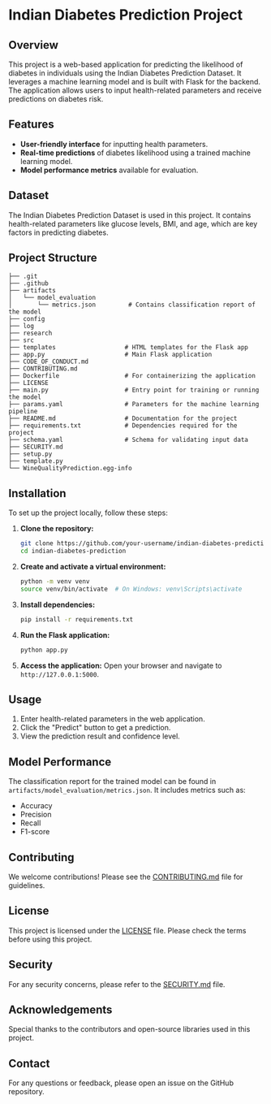 # Indian Diabetes Prediction Project

## Overview
This project is a web-based application for predicting the likelihood of diabetes in individuals using the Indian Diabetes Prediction Dataset. It leverages a machine learning model and is built with Flask for the backend. The application allows users to input health-related parameters and receive predictions on diabetes risk.

## Features
- **User-friendly interface** for inputting health parameters.
- **Real-time predictions** of diabetes likelihood using a trained machine learning model.
- **Model performance metrics** available for evaluation.

## Dataset
The Indian Diabetes Prediction Dataset is used in this project. It contains health-related parameters like glucose levels, BMI, and age, which are key factors in predicting diabetes.

## Project Structure
```
├── .git
├── .github
├── artifacts
│   └── model_evaluation
│       └── metrics.json         # Contains classification report of the model
├── config
├── log
├── research
├── src
├── templates                   # HTML templates for the Flask app
├── app.py                      # Main Flask application
├── CODE_OF_CONDUCT.md
├── CONTRIBUTING.md
├── Dockerfile                  # For containerizing the application
├── LICENSE
├── main.py                     # Entry point for training or running the model
├── params.yaml                 # Parameters for the machine learning pipeline
├── README.md                   # Documentation for the project
├── requirements.txt            # Dependencies required for the project
├── schema.yaml                 # Schema for validating input data
├── SECURITY.md
├── setup.py
├── template.py
└── WineQualityPrediction.egg-info
```

## Installation
To set up the project locally, follow these steps:

1. **Clone the repository:**
   ```bash
   git clone https://github.com/your-username/indian-diabetes-prediction.git
   cd indian-diabetes-prediction
   ```

2. **Create and activate a virtual environment:**
   ```bash
   python -m venv venv
   source venv/bin/activate  # On Windows: venv\Scripts\activate
   ```

3. **Install dependencies:**
   ```bash
   pip install -r requirements.txt
   ```

4. **Run the Flask application:**
   ```bash
   python app.py
   ```

5. **Access the application:**
   Open your browser and navigate to `http://127.0.0.1:5000`.

## Usage
1. Enter health-related parameters in the web application.
2. Click the "Predict" button to get a prediction.
3. View the prediction result and confidence level.

## Model Performance
The classification report for the trained model can be found in `artifacts/model_evaluation/metrics.json`. It includes metrics such as:
- Accuracy
- Precision
- Recall
- F1-score

## Contributing
We welcome contributions! Please see the [CONTRIBUTING.md](CONTRIBUTING.md) file for guidelines.

## License
This project is licensed under the [LICENSE](LICENSE) file. Please check the terms before using this project.

## Security
For any security concerns, please refer to the [SECURITY.md](SECURITY.md) file.

## Acknowledgements
Special thanks to the contributors and open-source libraries used in this project.

## Contact
For any questions or feedback, please open an issue on the GitHub repository.

